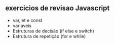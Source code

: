 ## exercicios de revisao Javascript

* var,let e const
* variaveis
* Estruturas de decisão (if else e switch)
* Estrutura de repetição (for e while)